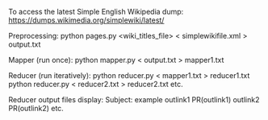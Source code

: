 To access the latest Simple English Wikipedia dump:
https://dumps.wikimedia.org/simplewiki/latest/

Preprocessing:
python pages.py <wiki_titles_file> < simplewikifile.xml > output.txt

Mapper (run once):
python mapper.py < output.txt > mapper1.txt

Reducer (run iteratively):
python reducer.py < mapper1.txt > reducer1.txt
python reducer.py < reducer2.txt > reducer2.txt
etc.

Reducer output files display:
Subject: example
outlink1
PR(outlink1)
outlink2
PR(outlink2)
etc.

